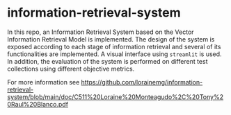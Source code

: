 # information-retrieval-system

In this repo, an Information Retrieval System based on the Vector Information Retrieval Model is implemented. The design of the system is exposed according to each stage of information retrieval and several of its functionalities are implemented.  A visual interface using `streamlit` is used. In addition, the evaluation of the system is performed on different test collections using different objective metrics.

For more information see https://github.com/lorainemg/information-retrieval-system/blob/main/doc/C511%20Loraine%20Monteagudo%2C%20Tony%20Raul%20Blanco.pdf